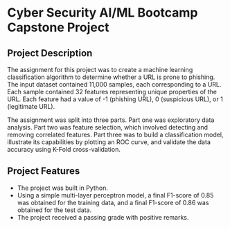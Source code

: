 # Cyber Security AI/ML Bootcamp Capstone Project

## Project Description

The assignment for this project was to create a machine learning classification algorithm to determine whether a URL is prone to phishing. The input dataset contained 11,000 samples, each corresponding to a URL. Each sample contained 32 features representing unique properties of the URL. Each feature had a value of -1 (phishing URL), 0 (suspicious URL), or 1 (legitimate URL).

The assignment was split into three parts. Part one was exploratory data analysis. Part two was feature selection, which involved detecting and removing correlated features. Part three was to build a classification model, illustrate its capabilities by plotting an ROC curve, and validate the data accuracy using K-Fold cross-validation. 

## Project Features

* The project was built in Python.
* Using a simple multi-layer perceptron model, a final F1-score of 0.85 was obtained for the training data, and a final F1-score of 0.86 was obtained for the test data.
* The project received a passing grade with positive remarks.
